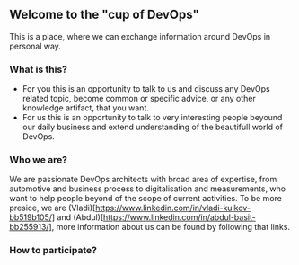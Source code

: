 ## Welcome to the "cup of DevOps"

This is a place, where we can exchange information around DevOps in personal way.

### What is this?

- For you this is an opportunity to talk to us and discuss any DevOps related topic, become common or specific advice, or any other knowledge artifact, that you want.
- For us this is an opportunity to talk to very interesting people beyound our daily business and extend understanding of the beautifull world of DevOps.

### Who we are?

We are passionate DevOps architects with broad area of expertise, from automotive and business process to digitalisation and measurements,  who want to help people beyond of the scope of current activities. To be more presice, we are (Vladi)[https://www.linkedin.com/in/vladi-kulkov-bb519b105/] and (Abdul)[https://www.linkedin.com/in/abdul-basit-bb255913/], more information about us can be found by following that links.

### How to participate?

